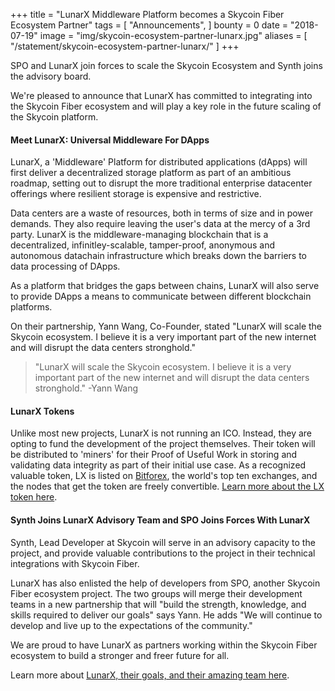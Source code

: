 +++
title = "LunarX Middleware Platform becomes a Skycoin Fiber Ecosystem Partner"
tags = [
	"Announcements",
]
bounty = 0
date = "2018-07-19"
image = "img/skycoin-ecosystem-partner-lunarx.jpg"
aliases = [
	"/statement/skycoin-ecosystem-partner-lunarx/"
]
+++


SPO and LunarX join forces to scale the Skycoin Ecosystem and Synth joins the advisory board.

We're pleased to announce that LunarX has committed to integrating into the Skycoin Fiber ecosystem and will play a key role in the future scaling of the Skycoin platform.

#### Meet LunarX: Universal Middleware For DApps

LunarX, a 'Middleware' Platform for distributed applications (dApps) will first deliver a decentralized storage platform as part of an ambitious roadmap, setting out to disrupt the more traditional enterprise datacenter offerings where resilient storage is expensive and restrictive.

Data centers are a waste of resources, both in terms of size and in power demands. They also require leaving the user's data at the mercy of a 3rd party. LunarX is the middleware-managing blockchain that is a decentralized, infinitley-scalable, tamper-proof, anonymous and autonomous datachain infrastructure which breaks down the barriers to data processing of DApps.

As a platform that bridges the gaps between chains, LunarX will also serve to provide DApps a means to communicate between different blockchain platforms.

On their partnership, Yann Wang, Co-Founder, stated "LunarX will scale the Skycoin ecosystem. I believe it is a very important part of the new internet and will disrupt the data centers stronghold."

> "LunarX will scale the Skycoin ecosystem. I believe it is a very important part of the new internet and will disrupt the data centers stronghold." -Yann Wang

#### LunarX Tokens

Unlike most new projects, LunarX is not running an ICO. Instead, they are opting to fund the development of the project themselves. Their token will be distributed to 'miners' for their Proof of Useful Work in storing and validating data integrity as part of their initial use case. As a recognized valuable token, LX is listed on [Bitforex](https://www.bitforex.com/), the world's top ten exchanges, and the nodes that get the token are freely convertible. [Learn more about the LX token here](https://lunarx.co/get-lx/).

#### Synth Joins LunarX Advisory Team and SPO Joins Forces With LunarX

Synth, Lead Developer at Skycoin will serve in an advisory capacity to the project, and provide valuable contributions to the project in their technical integrations with Skycoin Fiber.

LunarX has also enlisted the help of developers from SPO, another Skycoin Fiber ecosystem project. The two groups will merge their development teams in a new partnership that will "build the strength, knowledge, and skills required to deliver our goals" says Yann. He adds "We will continue to develop and live up to the expectations of the community."

We are proud to have LunarX as partners working within the Skycoin Fiber ecosystem to build a stronger and freer future for all.

Learn more about [LunarX, their goals, and their amazing team here](https://lunarx.co/).
